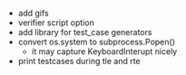 - add gifs
- verifier script option
- add library for test_case generators
- convert os.system to subprocess.Popen()
    - it may capture KeyboardInterupt nicely
- print testcases during tle and rte

